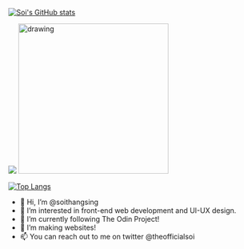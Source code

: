 
[![Soi's GitHub stats](https://github-readme-stats.vercel.app/api?username=soithangsing&hide=stars&show_icons=true)](https://github.com/soithangsing)

![](https://github.com/soithangsing/soithangsing/blob/main/powerup.gif)
<img src="https://github.com/soithangsing/soithangsing/blob/main/powerup.gif" alt="drawing" width="300" height="300"/>

[![Top Langs](https://github-readme-stats.vercel.app/api/top-langs/?username=soithangsing)](https://github.com/soithangsing)
- 👋 Hi, I’m @soithangsing
- 👀 I’m interested in front-end web development and UI-UX design. 
- 🌱 I’m currently following The Odin Project!
- 💞️ I’m making websites!
- 📫 You can reach out to me on twitter @theofficialsoi

<!---
soithangsing/soithangsing is a ✨ special ✨ repository because its `README.md` (this file) appears on your GitHub profile.
You can click the Preview link to take a look at your changes.
--->
